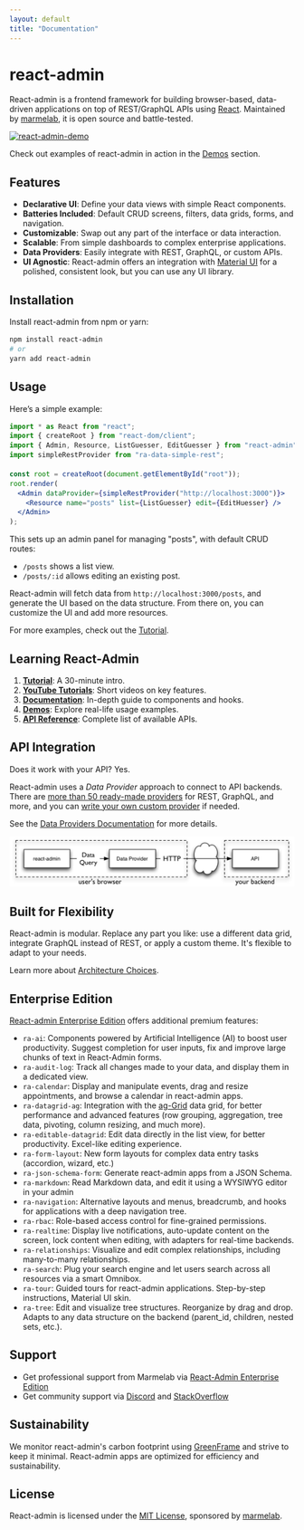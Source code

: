 ```yaml
---
layout: default
title: "Documentation"
---
```


# react-admin

React-admin is a frontend framework for building browser-based, data-driven applications on top of REST/GraphQL APIs using [React](https://react.dev). Maintained by [marmelab](https://marmelab.com), it is open source and battle-tested.

[![react-admin-demo](https://marmelab.com/react-admin/img/react-admin-demo-still.png)](https://www.youtube.com/watch?v=bJEo1O1oT6o)

Check out examples of react-admin in action in the [Demos](./Demos.md) section.

## Features

- **Declarative UI**: Define your data views with simple React components.
- **Batteries Included**: Default CRUD screens, filters, data grids, forms, and navigation.
- **Customizable**: Swap out any part of the interface or data interaction.
- **Scalable**: From simple dashboards to complex enterprise applications.
- **Data Providers**: Easily integrate with REST, GraphQL, or custom APIs.
- **UI Agnostic**: React-admin offers an integration with [Material UI](https://mui.com/material-ui/getting-started/) for a polished, consistent look, but you can use any UI library.

## Installation

Install react-admin from npm or yarn:

```sh
npm install react-admin
# or
yarn add react-admin
```

## Usage

Here’s a simple example:

```jsx
import * as React from "react";
import { createRoot } from "react-dom/client";
import { Admin, Resource, ListGuesser, EditGuesser } from "react-admin";
import simpleRestProvider from "ra-data-simple-rest";

const root = createRoot(document.getElementById("root"));
root.render(
  <Admin dataProvider={simpleRestProvider("http://localhost:3000")}>
    <Resource name="posts" list={ListGuesser} edit={EditHuesser} />
  </Admin>
);
```

This sets up an admin panel for managing "posts", with default CRUD routes:

- `/posts` shows a list view.
- `/posts/:id` allows editing an existing post.

React-admin will fetch data from `http://localhost:3000/posts`, and generate the UI based on the data structure. From there on, you can customize the UI and add more resources.

For more examples, check out the [Tutorial](./Tutorial.md).

## Learning React-Admin

1. **[Tutorial](./Tutorial.md)**: A 30-minute intro.
2. **[YouTube Tutorials](https://www.youtube.com/@react-admin)**: Short videos on key features.
3. **[Documentation](./Admin.md)**: In-depth guide to components and hooks.
4. **[Demos](./Demos.md)**: Explore real-life usage examples.
5. **[API Reference](./Reference.md)**: Complete list of available APIs.

## API Integration

Does it work with your API? Yes. 

React-admin uses a *Data Provider* approach to connect to API backends. There are [more than 50 ready-made providers](./DataProviderList.md) for REST, GraphQL, and more, and you can [write your own custom provider](./DataProviderWriting.md) if needed.

See the [Data Providers Documentation](./DataProviders.md) for more details.

![Data Provider architecture](./img/data-provider.png)

## Built for Flexibility

React-admin is modular. Replace any part you like: use a different data grid, integrate GraphQL instead of REST, or apply a custom theme. It's flexible to adapt to your needs.

Learn more about [Architecture Choices](./Architecture.md).

## Enterprise Edition

[React-admin Enterprise Edition](https://react-admin-ee.marmelab.com/) offers additional premium features:

  - `ra-ai`: Components powered by Artificial Intelligence (AI) to boost user productivity. Suggest completion for user inputs, fix and improve large chunks of text in React-Admin forms.
  - `ra-audit-log`: Track all changes made to your data, and display them in a dedicated view.
  - `ra-calendar`: Display and manipulate events, drag and resize appointments, and browse a calendar in react-admin apps.
  - `ra-datagrid-ag`: Integration with the [ag-Grid](https://www.ag-grid.com/) data grid, for better performance and advanced features (row grouping, aggregation, tree data, pivoting, column resizing, and much more).
  - `ra-editable-datagrid`: Edit data directly in the list view, for better productivity. Excel-like editing experience.
  - `ra-form-layout`: New form layouts for complex data entry tasks (accordion, wizard, etc.)
  - `ra-json-schema-form`: Generate react-admin apps from a JSON Schema.
  - `ra-markdown`: Read Markdown data, and edit it using a WYSIWYG editor in your admin
  - `ra-navigation`: Alternative layouts and menus, breadcrumb, and hooks for applications with a deep navigation tree.
  - `ra-rbac`: Role-based access control for fine-grained permissions.
  - `ra-realtime`: Display live notifications, auto-update content on the screen, lock content when editing, with adapters for real-time backends.
  - `ra-relationships`: Visualize and edit complex relationships, including many-to-many relationships.
  - `ra-search`: Plug your search engine and let users search across all resources via a smart Omnibox.
  - `ra-tour`: Guided tours for react-admin applications. Step-by-step instructions, Material UI skin.
  - `ra-tree`: Edit and visualize tree structures. Reorganize by drag and drop. Adapts to any data structure on the backend (parent_id, children, nested sets, etc.).

## Support

* Get professional support from Marmelab via [React-Admin Enterprise Edition](https://react-admin-ee.marmelab.com)
* Get community support via [Discord](https://discord.gg/GeZF9sqh3N) and [StackOverflow](https://stackoverflow.com/questions/tagged/react-admin)



## Sustainability

We monitor react-admin's carbon footprint using [GreenFrame](https://greenframe.io) and strive to keep it minimal. React-admin apps are optimized for efficiency and sustainability.

## License

React-admin is licensed under the [MIT License](https://github.com/marmelab/react-admin/blob/master/LICENSE.md), sponsored by [marmelab](https://marmelab.com).